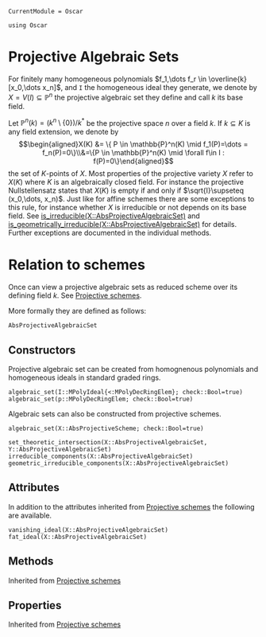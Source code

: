 ```@meta
CurrentModule = Oscar
```

```@setup oscar
using Oscar
```

# Projective Algebraic Sets
For finitely many homogeneous polynomials $f_1,\dots f_r \in \overline{k}[x_0,\dots x_n]$,
and `I` the homogeneous ideal they generate, we denote by $X = V(I) \subseteq \mathbb{P}^n$ the
projective algebraic set they define and call $k$ its base field.

Let $\mathbb{P}^n(k)=(k^n\setminus\{0\})/k^*$ be the projective space $n$ over a field $k$.
If $k \subseteq K$ is any field extension, we denote by
$$\begin{aligned}X(K) &= \{ P \in \mathbb{P}^n(K) \mid f_1(P)=\dots = f_n(P)=0\}\\&=\{P \in \mathbb{P}^n(K) \mid \forall f\in I : f(P)=0\}\end{aligned}$$ the set of $K$-points of $X$.
Most properties of the projective variety $X$ refer to $X(K)$ where $K$ is an
algebraically closed field.
For instance the projective Nullstellensatz states that $X(K)$ is empty if and only if
$\sqrt{I}\supseteq (x_0,\dots, x_n)$.
Just like for affine schemes there are some exceptions to this rule,
for instance whether $X$ is irreducible or not depends on its base field.
See [is_irreducible(X::AbsProjectiveAlgebraicSet)](@ref)
and [is_geometrically_irreducible(X::AbsProjectiveAlgebraicSet)](@ref) for details.
Further exceptions are documented in the individual methods.

# Relation to schemes

Once can view a projective algebraic sets as reduced scheme over its defining field $k$.
See [Projective schemes](@ref).

More formally they are defined as follows:
```@docs
AbsProjectiveAlgebraicSet
```

## Constructors
Projective algebraic set can be created from homognenous polynomials and homogeneous ideals
in standard graded rings.
```@docs
algebraic_set(I::MPolyIdeal{<:MPolyDecRingElem}; check::Bool=true)
algebraic_set(p::MPolyDecRingElem; check::Bool=true)
```
Algebraic sets can also be constructed from projective schemes.
```@docs
algebraic_set(X::AbsProjectiveScheme; check::Bool=true)
```

```@docs
set_theoretic_intersection(X::AbsProjectiveAlgebraicSet, Y::AbsProjectiveAlgebraicSet)
irreducible_components(X::AbsProjectiveAlgebraicSet)
geometric_irreducible_components(X::AbsProjectiveAlgebraicSet)
```

## Attributes
In addition to the attributes inherited from [Projective schemes](@ref)
the following are available.
```@docs
vanishing_ideal(X::AbsProjectiveAlgebraicSet)
fat_ideal(X::AbsProjectiveAlgebraicSet)
```

## Methods
Inherited from [Projective schemes](@ref)
## Properties
Inherited from [Projective schemes](@ref)
